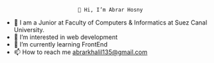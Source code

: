 							👋 Hi, I’m Abrar Hosny
- 🔭 I am a Junior at Faculty of Computers & Informatics at Suez Canal University.
- 👀 I’m interested in web development 
- 🌱 I’m currently learning FrontEnd 
- 📫 How to reach me abrarkhalil135@gmail.com

<!---
AbrarKhalil26/AbrarKhalil26 is a ✨ special ✨ repository because its `README.md` (this file) appears on your GitHub profile.
You can click the Preview link to take a look at your changes.
--->
